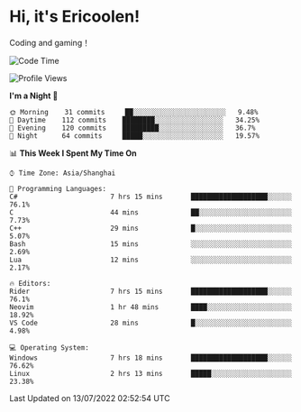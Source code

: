 # Hi, it's Ericoolen!
Coding and gaming！

<!--START_SECTION:waka-->
![Code Time](http://img.shields.io/badge/Code%20Time-329%20hrs%2021%20mins-blue)

![Profile Views](http://img.shields.io/badge/Profile%20Views-3-blue)

**I'm a Night 🦉** 

```text
🌞 Morning    31 commits     ██░░░░░░░░░░░░░░░░░░░░░░░   9.48% 
🌆 Daytime    112 commits    ████████░░░░░░░░░░░░░░░░░   34.25% 
🌃 Evening    120 commits    █████████░░░░░░░░░░░░░░░░   36.7% 
🌙 Night      64 commits     █████░░░░░░░░░░░░░░░░░░░░   19.57%

```


📊 **This Week I Spent My Time On** 

```text
⌚︎ Time Zone: Asia/Shanghai

💬 Programming Languages: 
C#                       7 hrs 15 mins       ███████████████████░░░░░░   76.1% 
C                        44 mins             ██░░░░░░░░░░░░░░░░░░░░░░░   7.73% 
C++                      29 mins             █░░░░░░░░░░░░░░░░░░░░░░░░   5.07% 
Bash                     15 mins             ░░░░░░░░░░░░░░░░░░░░░░░░░   2.69% 
Lua                      12 mins             ░░░░░░░░░░░░░░░░░░░░░░░░░   2.17%

🔥 Editors: 
Rider                    7 hrs 15 mins       ███████████████████░░░░░░   76.1% 
Neovim                   1 hr 48 mins        ████░░░░░░░░░░░░░░░░░░░░░   18.92% 
VS Code                  28 mins             █░░░░░░░░░░░░░░░░░░░░░░░░   4.98%

💻 Operating System: 
Windows                  7 hrs 18 mins       ███████████████████░░░░░░   76.62% 
Linux                    2 hrs 13 mins       █████░░░░░░░░░░░░░░░░░░░░   23.38%

```


 Last Updated on 13/07/2022 02:52:54 UTC
<!--END_SECTION:waka-->

